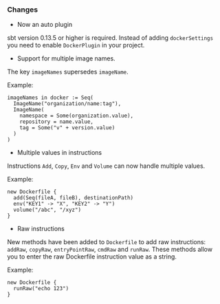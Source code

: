 ### Changes

* Now an auto plugin

sbt version 0.13.5 or higher is required.
Instead of adding `dockerSettings` you need to enable `DockerPlugin` in your project.

* Support for multiple image names.

The key `imageNames` supersedes `imageName`.

Example:

    imageNames in docker := Seq(
      ImageName("organization/name:tag"),
      ImageName(
      	namespace = Some(organization.value),
        repository = name.value,
        tag = Some("v" + version.value)
      )
    )

* Multiple values in instructions

Instructions `Add`, `Copy`, `Env` and `Volume` can now handle multiple values.

Example:

    new Dockerfile {
      add(Seq(fileA, fileB), destinationPath)
      env("KEY1" -> "X", "KEY2" -> "Y")
      volume("/abc", "/xyz")
    }

* Raw instructions

New methods have been added to `Dockerfile` to add raw instructions:
`addRaw`, `copyRaw`, `entryPointRaw`, `cmdRaw` and `runRaw`.
These methods allow you to enter the raw Dockerfile instruction value as a string.

Example:

    new Dockerfile {
      runRaw("echo 123")
    }
